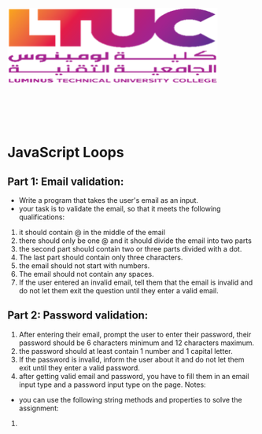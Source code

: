 ![ltuc](img/ltuc.png)



<br>
<br>

<br>
<br>

# JavaScript Loops


## Part 1: Email validation:
- Write a program that takes the user's email as an input.
- your task is to validate the email, so that it meets the following qualifications: 
1. it should contain @ in the middle of the email
2. there should only be one @ and it should divide the email into two parts
3. the second part should contain two or three parts divided with a dot.
4. The last part should contain only three characters.
5. the email should not start with numbers.
6. The email should not contain any spaces.
7. If the user entered an invalid email, tell them that the email is invalid and do not let them exit the question until they enter a valid email.
## Part 2: Password validation:
1. After entering their email, prompt the user to enter their password, their password should be 6 characters minimum and 12 characters maximum.
2. the password should at least contain 1 number and 1 capital letter.
3. If the password is invalid, inform the user about it and do not let them exit until they enter a valid password.
4. after getting valid email and password, you have to fill them in an email input type and a password input type on the page.
Notes:
- you can use the following string methods and properties to solve the assignment: 
1. 